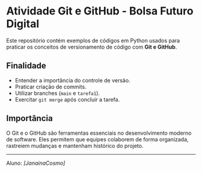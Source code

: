 # Atividade Git e GitHub - Bolsa Futuro Digital

Este repositório contém exemplos de códigos em Python usados para praticar os conceitos de versionamento de código com **Git e GitHub**.

## Finalidade
- Entender a importância do controle de versão.
- Praticar criação de commits.
- Utilizar branches (`main` e `tarefa1`).
- Exercitar `git merge` após concluir a tarefa.

## Importância
O Git e o GitHub são ferramentas essenciais no desenvolvimento moderno de software. Eles permitem que equipes colaborem de forma organizada, rastreiem mudanças e mantenham histórico do projeto.

---
Aluno: *[JanainaCosmo]*
